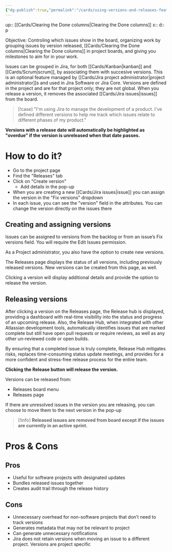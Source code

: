 ```yaml
---
{"dg-publish":true,"permalink":"/cards/using-versions-and-releases-feature/"}
---
```


up:: [[Cards/Clearing the Done columns\|Clearing the Done columns]] 
x:: 
d:: p

Objective: Controling which issues show in the board, organizing work by grouping issues by version released, [[Cards/Clearing the Done columns\|Clearing the Done columns]] in project boards, and giving you milestones to aim for in your work. 

Issues can be grouped in Jira, for both [[Cards/Kanban\|kanban]] and [[Cards/Scrum\|scrum]], by associating them with succesive versions. This is an optional feature managed by [[Cards/Jira project administrator\|project administrator]]s and used in Jira Software or Jira Core. Versions are defined in the project and are for that project only; they are not global. When you release a version, it removes the associated [[Cards/Jira issues\|issues]] from the board. 

>[!case]
>"I'm using Jira to manage the development of a product. I've defined different versions to help me track which issues relate to different phases of my product."

**Versions with a release date will automatically be highlighted as "overdue" if the version is unreleased when that date passes.**

# How to do it? 

- Go to the project page
- Find the "Releases" tab
- Click on "Create version"
	- Add details in the pop-up
- When you are creating a new [[Cards/Jira issues\|issue]] you can assign the version in the "Fix versions" dropdown
- In each issue, you can see the "version" field in the attributes. You can change the version directly on the issues there 

## Creating and assigning versions 

Issues can be assigned to versions from the backlog or from an issue’s Fix versions field. You will require the Edit Issues permission.  
  
As a Project administrator, you also have the option to create new versions.

The Releases page displays the status of all versions, including previously released versions. New versions can be created from this page, as well.

Clicking a version will display additional details and provide the option to release the version.

## Releasing versions 

After clicking a version on the Releases page, the Release hub is displayed, providing a dashboard with real-time visibility into the status and progress of an upcoming release. Also, the Release Hub, when integrated with other Atlassian development tools, automatically identifies issues that are marked complete but still have open pull requests or require reviews, as well as any other un-reviewed code or open builds. 

By ensuring that a completed issue is truly complete, Release Hub mitigates risks, replaces time-consuming status update meetings, and provides for a more confident and stress-free release process for the entire team.

**Clicking the Release button will release the version.**

Versions can be released from:
-   Releases board menu
-   Releases page

If there are unresolved issues in the version you are releasing, you can choose to move them to the next version in the pop-up

>[!info]
>**Released issues are removed from board except if the issues are currently in an active sprint.**

# Pros & Cons

## Pros

-   Useful for software projects with designated updates
-   Bundles released issues together
-   Creates audit trail through the release history

## Cons

-   Unnecessary overhead for non-software projects that don’t need to track versions
-   Generates metadata that may not be relevant to project
-   Can generate unnecessary notifications
- Jira does not retain versions when moving an issue to a different project. Versions are project specific 